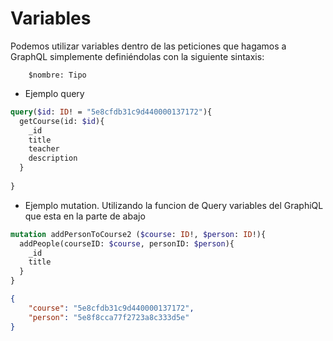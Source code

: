# Variables


Podemos utilizar variables dentro de las peticiones que hagamos a GraphQL simplemente definiéndolas con la siguiente sintaxis:

        $nombre: Tipo


- Ejemplo query
```graphql
query($id: ID! = "5e8cfdb31c9d440000137172"){
  getCourse(id: $id){
    _id
    title
    teacher
    description
  }
  
}
```


- Ejemplo mutation. Utilizando la funcion de Query variables del GraphiQL que esta en la parte de abajo

```graphql
mutation addPersonToCourse2 ($course: ID!, $person: ID!){
  addPeople(courseID: $course, personID: $person){
    _id
    title
  }
}
```

```json
{
    "course": "5e8cfdb31c9d440000137172",
	"person": "5e8f8cca77f2723a8c333d5e"
}
```
